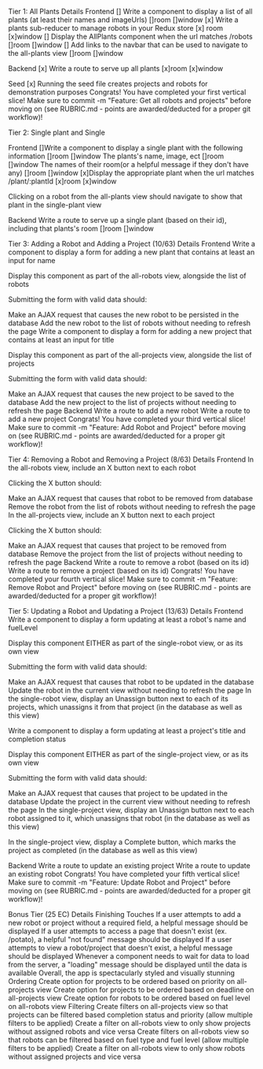 
Tier 1: All Plants
Details
Frontend
 [] Write a component to display a list of all plants (at least their names and imageUrls) []room  []window
 [x] Write a plants sub-reducer to manage robots in your Redux store [x] room [x]window
 [] Display the AllPlants component when the url matches /robots []room []window
 [] Add links to the navbar that can be used to navigate to the all-plants view []room []window

Backend
[x] Write a route to serve up all plants [x]room  [x]window

Seed
[x] Running the seed file creates projects and robots for demonstration purposes
Congrats! You have completed your first vertical slice! Make sure to commit -m "Feature: Get all robots and projects" before moving on (see RUBRIC.md - points are awarded/deducted for a proper git workflow)!



Tier 2: Single plant and Single 

Frontend
[]Write a component to display a single plant with the following information  []room  []window
 The plants's name, image, ect []room  []window
 The names of their room(or a helpful message if they don't have any) []room  []window
 [x]Display the appropriate plant when the url matches /plant/:plantId [x]room  [x]window

Clicking on a robot from the all-plants view should navigate to show that plant in the single-plant view

Backend
 Write a route to serve up a single plant (based on their id), including that plants's room []room  []window


















Tier 3: Adding a Robot and Adding a Project (10/63)
Details
Frontend
 Write a component to display a form for adding a new plant that contains at least an input for name

 Display this component as part of the all-robots view, alongside the list of robots

Submitting the form with valid data should:

 Make an AJAX request that causes the new robot to be persisted in the database
 Add the new robot to the list of robots without needing to refresh the page
 Write a component to display a form for adding a new project that contains at least an input for title

 Display this component as part of the all-projects view, alongside the list of projects

Submitting the form with valid data should:

 Make an AJAX request that causes the new project to be saved to the database
 Add the new project to the list of projects without needing to refresh the page
Backend
 Write a route to add a new robot
 Write a route to add a new project
Congrats! You have completed your third vertical slice! Make sure to commit -m "Feature: Add Robot and Project" before moving on (see RUBRIC.md - points are awarded/deducted for a proper git workflow)!

Tier 4: Removing a Robot and Removing a Project (8/63)
Details
Frontend
 In the all-robots view, include an X button next to each robot

Clicking the X button should:

 Make an AJAX request that causes that robot to be removed from database
 Remove the robot from the list of robots without needing to refresh the page
 In the all-projects view, include an X button next to each project

Clicking the X button should:

 Make an AJAX request that causes that project to be removed from database
 Remove the project from the list of projects without needing to refresh the page
Backend
 Write a route to remove a robot (based on its id)
 Write a route to remove a project (based on its id)
Congrats! You have completed your fourth vertical slice! Make sure to commit -m "Feature: Remove Robot and Project" before moving on (see RUBRIC.md - points are awarded/deducted for a proper git workflow)!

Tier 5: Updating a Robot and Updating a Project (13/63)
Details
Frontend
 Write a component to display a form updating at least a robot's name and fuelLevel

 Display this component EITHER as part of the single-robot view, or as its own view

Submitting the form with valid data should:

 Make an AJAX request that causes that robot to be updated in the database
 Update the robot in the current view without needing to refresh the page
 In the single-robot view, display an Unassign button next to each of its projects, which unassigns it from that project (in the database as well as this view)

 Write a component to display a form updating at least a project's title and completion status

 Display this component EITHER as part of the single-project view, or as its own view

Submitting the form with valid data should:

 Make an AJAX request that causes that project to be updated in the database
 Update the project in the current view without needing to refresh the page
 In the single-project view, display an Unassign button next to each robot assigned to it, which unassigns that robot (in the database as well as this view)

 In the single-project view, display a Complete button, which marks the project as completed (in the database as well as this view)

Backend
 Write a route to update an existing project
 Write a route to update an existing robot
Congrats! You have completed your fifth vertical slice! Make sure to commit -m "Feature: Update Robot and Project" before moving on (see RUBRIC.md - points are awarded/deducted for a proper git workflow)!

Bonus Tier (25 EC)
Details
Finishing Touches
 If a user attempts to add a new robot or project without a required field, a helpful message should be displayed
 If a user attempts to access a page that doesn't exist (ex. /potato), a helpful "not found" message should be displayed
 If a user attempts to view a robot/project that doesn't exist, a helpful message should be displayed
 Whenever a component needs to wait for data to load from the server, a "loading" message should be displayed until the data is available
 Overall, the app is spectacularly styled and visually stunning
Ordering
 Create option for projects to be ordered based on priority on all-projects view
 Create option for projects to be ordered based on deadline on all-projects view
 Create option for robots to be ordered based on fuel level on all-robots view
Filtering
 Create filters on all-projects view so that projects can be filtered based completion status and priority (allow multiple filters to be applied)
 Create a filter on all-robots view to only show projects without assigned robots and vice versa
 Create filters on all-robots view so that robots can be filtered based on fuel type and fuel level (allow multiple filters to be applied)
 Create a filter on all-robots view to only show robots without assigned projects and vice versa
